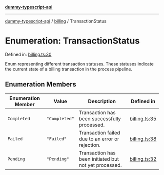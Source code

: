[**dummy-typescript-api**](../../README.md)

***

[dummy-typescript-api](../../README.md) / [billing](../README.md) / TransactionStatus

# Enumeration: TransactionStatus

Defined in: [billing.ts:30](https://github.com/typedoc2md/dummy-typescript-api/blob/main/src/billing.ts#L30)

Enum representing different transaction statuses.
These statuses indicate the current state of a billing transaction in the process pipeline.

## Enumeration Members

| Enumeration Member | Value | Description | Defined in |
| ------ | ------ | ------ | ------ |
| <a id="completed"></a> `Completed` | `"Completed"` | Transaction has been successfully processed. | [billing.ts:35](https://github.com/typedoc2md/dummy-typescript-api/blob/main/src/billing.ts#L35) |
| <a id="failed"></a> `Failed` | `"Failed"` | Transaction failed due to an error or rejection. | [billing.ts:38](https://github.com/typedoc2md/dummy-typescript-api/blob/main/src/billing.ts#L38) |
| <a id="pending"></a> `Pending` | `"Pending"` | Transaction has been initiated but not yet processed. | [billing.ts:32](https://github.com/typedoc2md/dummy-typescript-api/blob/main/src/billing.ts#L32) |
